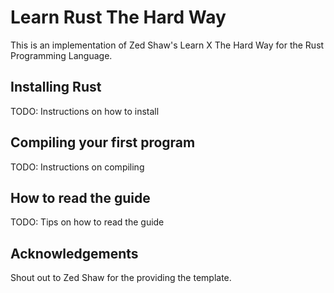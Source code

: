 # Learn Rust The Hard Way

This is an implementation of Zed Shaw's Learn X The Hard Way for the Rust
Programming Language.

## Installing Rust

TODO: Instructions on how to install

## Compiling your first program

TODO: Instructions on compiling

## How to read the guide

TODO: Tips on how to read the guide

## Acknowledgements

Shout out to Zed Shaw for the providing the template.